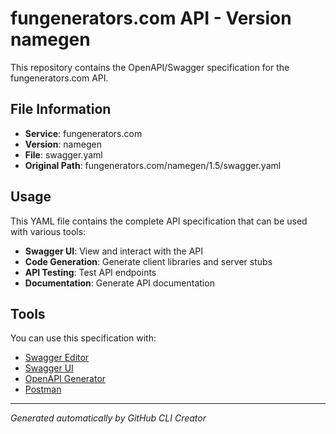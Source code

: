 # fungenerators.com API - Version namegen

This repository contains the OpenAPI/Swagger specification for the fungenerators.com API.

## File Information

- **Service**: fungenerators.com
- **Version**: namegen
- **File**: swagger.yaml
- **Original Path**: fungenerators.com/namegen/1.5/swagger.yaml

## Usage

This YAML file contains the complete API specification that can be used with various tools:

- **Swagger UI**: View and interact with the API
- **Code Generation**: Generate client libraries and server stubs
- **API Testing**: Test API endpoints
- **Documentation**: Generate API documentation

## Tools

You can use this specification with:

- [Swagger Editor](https://editor.swagger.io/)
- [Swagger UI](https://swagger.io/tools/swagger-ui/)
- [OpenAPI Generator](https://openapi-generator.tech/)
- [Postman](https://www.postman.com/)

---

*Generated automatically by GitHub CLI Creator*
